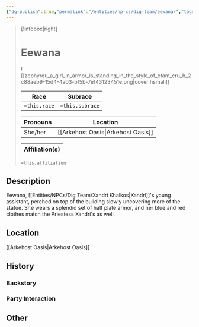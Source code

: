 ```yaml
---
{"dg-publish":true,"permalink":"/entities/np-cs/dig-team/eewana/","tags":["Creature","NPC","DigTeam"]}
---
```



> [!infobox|right]
> # Eewana
> ![[zephyrqu_a_girl_in_armor_is_standing_in_the_style_of_etam_cru_h_2c88aeb9-15d4-4a03-bf5b-7e143123451e.png\|cover hsmall]]
> 
> Race | Subrace |
> ---|---|
> `=this.race` | `=this.subrace` |
> 
> 
> Pronouns|Location| 
> ---|---|
> She/her|[[Arkehost Oasis\|Arkehost Oasis]]|
> 
> Affiliation(s)|
> ---|
> `=this.affiliation`








## Description
Eewana, [[Entities/NPCs/Dig Team/Xandri Khalkos\|Xandri]]'s young assistant, perched on top of the building slowly uncovering more of the statue. She wears a splendid set of half plate armor, and her blue and red clothes match the Priestess Xandri's as well.
## Location
[[Arkehost Oasis\|Arkehost Oasis]]
## History

### Backstory

### Party Interaction

## Other

